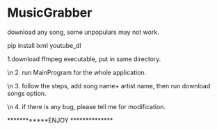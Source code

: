 # MusicGrabber
download any song, some unpopulars may not work.

pip install lxml youtube_dl

1.download ffmpeg executable, put in same directory.

\n 2. run MainProgram for the whole application. 

\n 3. follow the steps, add song name+ artist name, then run download songs option.

\n 4. if there is any bug, please tell me for modification.



************ENJOY **************
